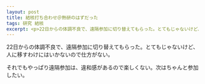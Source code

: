 ```yaml
---
layout: post
title: 結核打ち合わせ＠熱研のはずだった
tags: 研究 結核
excerpt: <p>22日からの体調不良で、遠隔参加に切り替えてもらった。とてもじゃないけど、人に移すわけにはいかないので仕方がない。</p>
---
```


22日からの体調不良で、遠隔参加に切り替えてもらった。とてもじゃないけど、人に移すわけにはいかないので仕方がない。

それでもやっぱり遠隔参加は、違和感があるので楽しくない。次はちゃんと参加したい。
